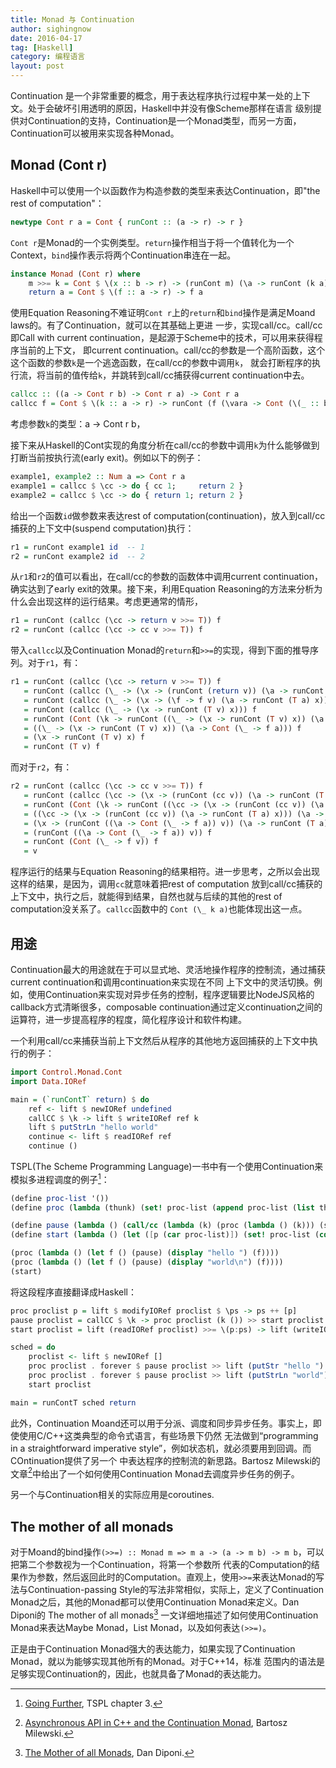 ```yaml
---
title: Monad 与 Continuation
author: sighingnow
date: 2016-04-17
tag: [Haskell]
category: 编程语言
layout: post
---
```


Continuation 是一个非常重要的概念，用于表达程序执行过程中某一处的上下文。处于会破坏引用透明的原因，Haskell中并没有像Scheme那样在语言
级别提供对Continuation的支持，Continuation是一个Monad类型，而另一方面，Continuation可以被用来实现各种Monad。

<!--more-->

Monad (Cont r)
--------------

Haskell中可以使用一个以函数作为构造参数的类型来表达Continuation，即"the rest of computation"：

~~~haskell
newtype Cont r a = Cont { runCont :: (a -> r) -> r }
~~~

`Cont r`是Monad的一个实例类型。`return`操作相当于将一个值转化为一个Context，`bind`操作表示将两个Continuation串连在一起。

~~~haskell
instance Monad (Cont r) where
    m >>= k = Cont $ \(x :: b -> r) -> (runCont m) (\a -> runCont (k a) x)
    return a = Cont $ \(f :: a -> r) -> f a
~~~

使用Equation Reasoning不难证明`Cont r`上的`return`和`bind`操作是满足Moand laws的。有了Continuation，就可以在其基础上更进
一步，实现call/cc。call/cc即Call with current continuation，是起源于Scheme中的技术，可以用来获得程序当前的上下文，
即current continuation。call/cc的参数是一个高阶函数，这个这个函数的参数`k`是一个逃逸函数，在call/cc的参数中调用`k`，
就会打断程序的执行流，将当前的值传给`k`，并跳转到call/cc捕获得current continuation中去。

~~~haskell
callcc :: ((a -> Cont r b) -> Cont r a) -> Cont r a
callcc f = Cont $ \(k :: a -> r) -> runCont (f (\vara -> Cont (\(_ :: b -> r) -> k vara))) k
~~~

考虑参数`k`的类型：a -> Cont r b，

接下来从Haskell的Cont实现的角度分析在call/cc的参数中调用`k`为什么能够做到打断当前按执行流(early exit)。例如以下的例子：

~~~haskell
example1, example2 :: Num a => Cont r a
example1 = callcc $ \cc -> do { cc 1;     return 2 }
example2 = callcc $ \cc -> do { return 1; return 2 }
~~~

给出一个函数`id`做参数来表达rest of computation(continuation)，放入到call/cc捕获的上下文中(suspend computation)执行：

~~~haskell
r1 = runCont example1 id  -- 1
r2 = runCont example2 id  -- 2
~~~

从`r1`和`r2`的值可以看出，在call/cc的参数的函数体中调用current continuation，确实达到了early exit的效果。接下来，利用Equation
Reasoning的方法来分析为什么会出现这样的运行结果。考虑更通常的情形，

~~~haskell
r1 = runCont (callcc (\cc -> return v >>= T)) f
r2 = runCont (callcc (\cc -> cc v >>= T)) f
~~~

带入`callcc`以及Continuation Monad的`return`和`>>=`的实现，得到下面的推导序列。对于`r1`，有：

~~~haskell
r1 = runCont (callcc (\cc -> return v >>= T)) f
   = runCont (callcc (\_ -> (\x -> (runCont (return v)) (\a -> runCont (T a) x)))) f
   = runCont (callcc (\_ -> (\x -> (\f -> f v) (\a -> runCont (T a) x)))) f
   = runCont (callcc (\_ -> (\x -> runCont (T v) x))) f
   = runCont (Cont (\k -> runCont ((\_ -> (\x -> runCont (T v) x)) (\a -> Cont (\_ -> k a))) k)) f
   = ((\_ -> (\x -> runCont (T v) x)) (\a -> Cont (\_ -> f a))) f
   = (\x -> runCont (T v) x) f
   = runCont (T v) f
~~~

而对于`r2`，有：

~~~haskell
r2 = runCont (callcc (\cc -> cc v >>= T)) f
   = runCont (callcc (\cc -> (\x -> (runCont (cc v)) (\a -> runCont (T a) x)))) f
   = runCont (Cont (\k -> runCont ((\cc -> (\x -> (runCont (cc v)) (\a -> runCont (T a) x))) (\a -> Cont (\_ -> k a))) k)) f
   = ((\cc -> (\x -> (runCont (cc v)) (\a -> runCont (T a) x))) (\a -> Cont (\_ -> f a))) f
   = (\x -> (runCont ((\a -> Cont (\_ -> f a)) v)) (\a -> runCont (T a) x)) f
   = (runCont ((\a -> Cont (\_ -> f a)) v)) f
   = runCont (Cont (\_ -> f v)) f
   = v
~~~

程序运行的结果与Equation Reasoning的结果相符。进一步思考，之所以会出现这样的结果，是因为，调用`cc`就意味着把rest of computation
放到call/cc捕获的上下文中，执行之后，就能得到结果，自然也就与后续的其他的rest of computation没关系了。`callcc`函数中的
`Cont (\_ k a)`也能体现出这一点。

用途
----

Continuation最大的用途就在于可以显式地、灵活地操作程序的控制流，通过捕获current continuation和调用continuation来实现在不同
上下文中的灵活切换。例如，使用Continuation来实现对异步任务的控制，程序逻辑要比NodeJS风格的callback方式清晰很多，composable
continuation通过定义continuation之间的运算符，进一步提高程序的程度，简化程序设计和软件构建。

一个利用call/cc来捕获当前上下文然后从程序的其他地方返回捕获的上下文中执行的例子：

~~~haskell
import Control.Monad.Cont
import Data.IORef

main = (`runContT` return) $ do
    ref <- lift $ newIORef undefined
    callCC $ \k -> lift $ writeIORef ref k
    lift $ putStrLn "hello world"
    continue <- lift $ readIORef ref
    continue ()
~~~

TSPL(The Scheme Programming Language)一书中有一个使用Continuation来模拟多进程调度的例子[^1]：

~~~scheme
(define proc-list '())
(define proc (lambda (thunk) (set! proc-list (append proc-list (list thunk)))))

(define pause (lambda () (call/cc (lambda (k) (proc (lambda () (k))) (start)))))
(define start (lambda () (let ([p (car proc-list)]) (set! proc-list (cdr proc-list)) (p))))

(proc (lambda () (let f () (pause) (display "hello ") (f))))
(proc (lambda () (let f () (pause) (display "world\n") (f))))
(start)
~~~

将这段程序直接翻译成Haskell：

~~~haskell
proc proclist p = lift $ modifyIORef proclist $ \ps -> ps ++ [p]
pause proclist = callCC $ \k -> proc proclist (k ()) >> start proclist
start proclist = lift (readIORef proclist) >>= \(p:ps) -> lift (writeIORef proclist ps) >> p

sched = do
    proclist <- lift $ newIORef []
    proc proclist . forever $ pause proclist >> lift (putStr "hello ")
    proc proclist . forever $ pause proclist >> lift (putStrLn "world")
    start proclist

main = runContT sched return
~~~

此外，Continuation Moand还可以用于分派、调度和同步异步任务。事实上，即使使用C/C++这类典型的命令式语言，有些场景下仍然
无法做到“programming in a straightforward imperative style”，例如状态机，就必须要用到回调。而COntinuation提供了另一个
中表达程序的控制流的新思路。Bartosz Milewski的文章[^2]中给出了一个如何使用Continuation Monad去调度异步任务的例子。

另一个与Continuation相关的实际应用是coroutines.

The mother of all monads
------------------------

对于Moand的bind操作`(>>=) :: Monad m => m a -> (a -> m b) -> m b`，可以把第二个参数视为一个Continuation，将第一个参数所
代表的Computation的结果作为参数，然后返回此时的Computation。直观上，使用`>>=`来表达Monad的写法与Continuation-passing 
Style的写法非常相似，实际上，定义了Continuation Monad之后，其他的Monad都可以使用Continuation Monad来定义。Dan Diponi的
The mother of all monads[^3] 一文详细地描述了如何使用Continuation Monad来表达Maybe Monad，List Monad，以及如何表达`(>>=)`。

正是由于Continuation Monad强大的表达能力，如果实现了Continuation Monad，就以为能够实现其他所有的Monad。对于C++14，标准
范围内的语法是足够实现Continuation的，因此，也就具备了Monad的表达能力。



[^1]: [Going Further](http://scheme.com/tspl4/further.html#./further:h3), TSPL chapter 3.

[^2]: [Asynchronous API in C++ and the Continuation Monad](https://www.fpcomplete.com/blog/2012/06/asynchronous-api-in-c-and-the-continuation-monad), Bartosz Milewski.

[^3]: [The Mother of all Monads](http://blog.sigfpe.com/2008/12/mother-of-all-monads.html), Dan Diponi.
